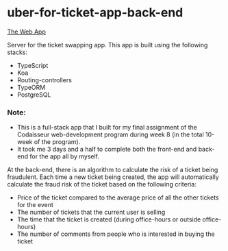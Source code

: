 # uber-for-ticket-app-back-end
[The Web App](https://uber-for-ticket.netlify.com)

Server for the ticket swapping app. This app is built using the following stacks:
* TypeScript
* Koa
* Routing-controllers
* TypeORM
* PostgreSQL

### Note:
* This is a full-stack app that I built for my final assignment of the Codaisseur web-development program during week 8 (in the total 10-week of the program). 
* It took me 3 days and a half to complete both the front-end and back-end for the app all by myself.

At the back-end, there is an algorithm to calculate the risk of a ticket being fraudulent. Each time a new ticket being created, the app will automatically calculate the fraud risk of the ticket based on the following criteria:
- Price of the ticket compared to the average price of all the other tickets for the event
- The number of tickets that the current user is selling
- The time that the ticket is created (during office-hours or outside office-hours)
- The number of comments from people who is interested in buying the ticket
